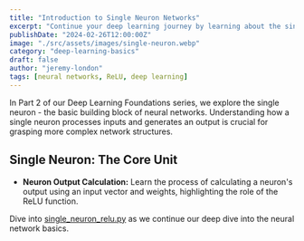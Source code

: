 ```yaml
---
title: "Introduction to Single Neuron Networks"
excerpt: "Continue your deep learning journey by learning about the single neuron, the fundamental unit of neural networks, through hands-on examples and code."
publishDate: "2024-02-26T12:00:00Z"
image: "./src/assets/images/single-neuron.webp"
category: "deep-learning-basics"
draft: false
author: "jeremy-london"
tags: [neural networks, ReLU, deep learning]
---
```


In Part 2 of our Deep Learning Foundations series, we explore the single neuron - the basic building block of neural networks. Understanding how a single neuron processes inputs and generates an output is crucial for grasping more complex network structures.

## Single Neuron: The Core Unit

- **Neuron Output Calculation:** Learn the process of calculating a neuron's output using an input vector and weights, highlighting the role of the ReLU function.

Dive into [single_neuron_relu.py](./single_neuron_relu.py) as we continue our deep dive into the neural network basics.
